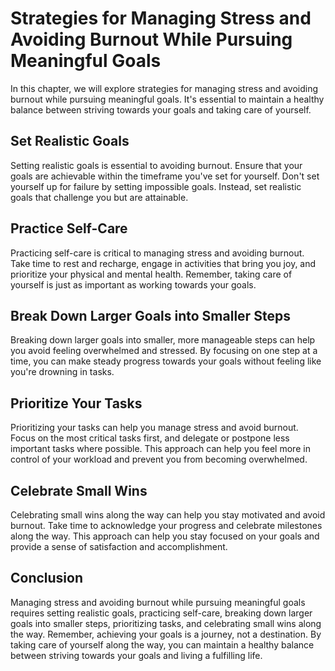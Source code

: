 Strategies for Managing Stress and Avoiding Burnout While Pursuing Meaningful Goals
==========================================================================================================================================================================

In this chapter, we will explore strategies for managing stress and avoiding burnout while pursuing meaningful goals. It's essential to maintain a healthy balance between striving towards your goals and taking care of yourself.

Set Realistic Goals
-------------------

Setting realistic goals is essential to avoiding burnout. Ensure that your goals are achievable within the timeframe you've set for yourself. Don't set yourself up for failure by setting impossible goals. Instead, set realistic goals that challenge you but are attainable.

Practice Self-Care
------------------

Practicing self-care is critical to managing stress and avoiding burnout. Take time to rest and recharge, engage in activities that bring you joy, and prioritize your physical and mental health. Remember, taking care of yourself is just as important as working towards your goals.

Break Down Larger Goals into Smaller Steps
------------------------------------------

Breaking down larger goals into smaller, more manageable steps can help you avoid feeling overwhelmed and stressed. By focusing on one step at a time, you can make steady progress towards your goals without feeling like you're drowning in tasks.

Prioritize Your Tasks
---------------------

Prioritizing your tasks can help you manage stress and avoid burnout. Focus on the most critical tasks first, and delegate or postpone less important tasks where possible. This approach can help you feel more in control of your workload and prevent you from becoming overwhelmed.

Celebrate Small Wins
--------------------

Celebrating small wins along the way can help you stay motivated and avoid burnout. Take time to acknowledge your progress and celebrate milestones along the way. This approach can help you stay focused on your goals and provide a sense of satisfaction and accomplishment.

Conclusion
----------

Managing stress and avoiding burnout while pursuing meaningful goals requires setting realistic goals, practicing self-care, breaking down larger goals into smaller steps, prioritizing tasks, and celebrating small wins along the way. Remember, achieving your goals is a journey, not a destination. By taking care of yourself along the way, you can maintain a healthy balance between striving towards your goals and living a fulfilling life.
